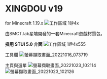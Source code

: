 # XINGDOU v19 
for Minecraft 1.19.x
![工作區域 1@4x](https://user-images.githubusercontent.com/86358347/197397121-38337e9d-3d96-4d92-9247-6db90cf4015b.png)

由SMCT.lab星端開發的一套Minecraft遊戲材質包。

**採用 STUI 5.0 介面**
![工作區域 1@4x555](https://user-images.githubusercontent.com/86358347/197397156-f78367b1-bf7a-4c77-a572-fa3b2687a6e4.png)

工具欄
![螢幕擷取畫面_20221016_073719](https://user-images.githubusercontent.com/86358347/197397101-54ea5810-b433-497a-8d21-4512732f45fc.png)

主頁與選單
![螢幕擷取畫面_20221023_102114](https://user-images.githubusercontent.com/86358347/197397486-9b471891-ccb3-4980-b6c0-4eac50eb54be.png)
![螢幕擷取畫面_20221023_102126](https://user-images.githubusercontent.com/86358347/197397493-b1ee17db-0c3a-4c00-b46b-55929e9896b0.png)
